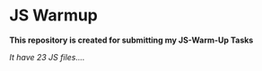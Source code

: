 # JS Warmup

**This repository is created for submitting my JS-Warm-Up Tasks**

*It have 23 JS files....*